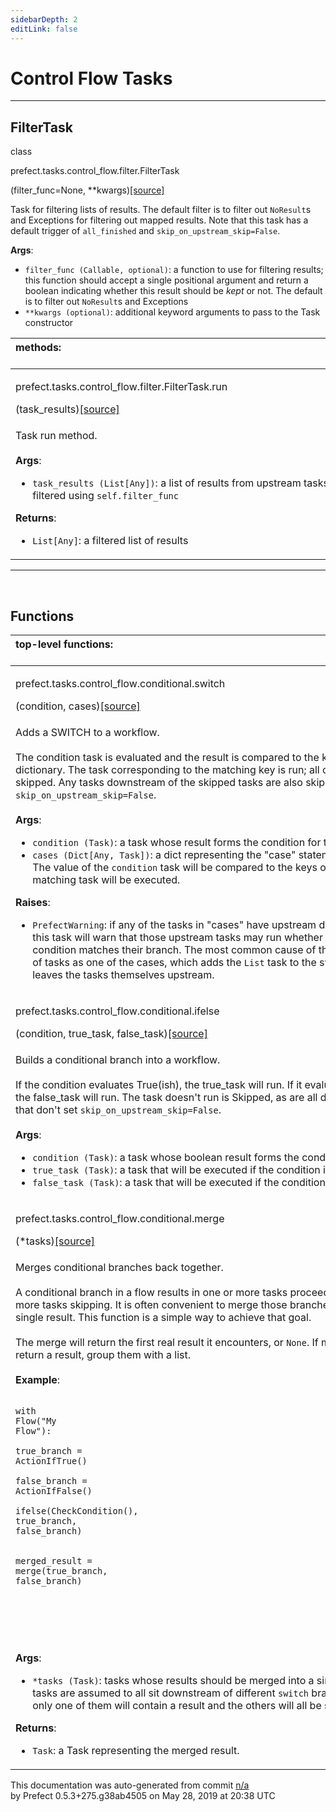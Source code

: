 ```yaml
---
sidebarDepth: 2
editLink: false
---
```

# Control Flow Tasks
---
 ## FilterTask
 <div class='class-sig' id='prefect-tasks-control-flow-filter-filtertask'><p class="prefect-sig">class </p><p class="prefect-class">prefect.tasks.control_flow.filter.FilterTask</p>(filter_func=None, **kwargs)<span class="source"><a href="https://github.com/PrefectHQ/prefect/blob/master/src/prefect/tasks/control_flow/filter.py#L10">[source]</a></span></div>

Task for filtering lists of results.  The default filter is to filter out `NoResult`s and Exceptions for filtering out mapped results.  Note that this task has a default trigger of `all_finished` and `skip_on_upstream_skip=False`.

**Args**:     <ul class="args"><li class="args">`filter_func (Callable, optional)`: a function to use for filtering         results; this function should accept a single positional argument and return a boolean         indicating whether this result should be _kept_ or not.  The default is         to filter out `NoResult`s and Exceptions     </li><li class="args">`**kwargs (optional)`: additional keyword arguments to pass to the Task         constructor</li></ul>

|methods: &nbsp;&nbsp;&nbsp;&nbsp;&nbsp;&nbsp;&nbsp;&nbsp;&nbsp;&nbsp;&nbsp;&nbsp;&nbsp;&nbsp;&nbsp;&nbsp;&nbsp;&nbsp;&nbsp;&nbsp;&nbsp;&nbsp;&nbsp;&nbsp;&nbsp;&nbsp;&nbsp;&nbsp;&nbsp;&nbsp;&nbsp;&nbsp;&nbsp;&nbsp;&nbsp;&nbsp;&nbsp;&nbsp;&nbsp;&nbsp;&nbsp;&nbsp;&nbsp;&nbsp;&nbsp;&nbsp;&nbsp;&nbsp;&nbsp;&nbsp;&nbsp;&nbsp;&nbsp;&nbsp;&nbsp;&nbsp;&nbsp;&nbsp;&nbsp;&nbsp;&nbsp;&nbsp;&nbsp;&nbsp;&nbsp;&nbsp;&nbsp;&nbsp;&nbsp;&nbsp;&nbsp;&nbsp;&nbsp;&nbsp;&nbsp;&nbsp;&nbsp;&nbsp;&nbsp;&nbsp;&nbsp;&nbsp;&nbsp;&nbsp;&nbsp;&nbsp;&nbsp;&nbsp;&nbsp;&nbsp;&nbsp;&nbsp;&nbsp;&nbsp;&nbsp;&nbsp;&nbsp;&nbsp;&nbsp;&nbsp;&nbsp;&nbsp;&nbsp;&nbsp;&nbsp;&nbsp;&nbsp;&nbsp;&nbsp;&nbsp;&nbsp;&nbsp;&nbsp;&nbsp;&nbsp;&nbsp;&nbsp;&nbsp;&nbsp;&nbsp;&nbsp;&nbsp;&nbsp;&nbsp;&nbsp;&nbsp;&nbsp;&nbsp;&nbsp;&nbsp;&nbsp;&nbsp;&nbsp;&nbsp;&nbsp;&nbsp;&nbsp;&nbsp;&nbsp;&nbsp;&nbsp;&nbsp;&nbsp;&nbsp;&nbsp;&nbsp;&nbsp;&nbsp;&nbsp;&nbsp;|
|:----|
 | <div class='method-sig' id='prefect-tasks-control-flow-filter-filtertask-run'><p class="prefect-class">prefect.tasks.control_flow.filter.FilterTask.run</p>(task_results)<span class="source"><a href="https://github.com/PrefectHQ/prefect/blob/master/src/prefect/tasks/control_flow/filter.py#L33">[source]</a></span></div>
<p class="methods">Task run method.<br><br>**Args**:     <ul class="args"><li class="args">`task_results (List[Any])`: a list of results from upstream tasks,         which will be filtered using `self.filter_func`</li></ul>**Returns**:     <ul class="args"><li class="args">`List[Any]`: a filtered list of results</li></ul></p>|

---
<br>


## Functions
|top-level functions: &nbsp;&nbsp;&nbsp;&nbsp;&nbsp;&nbsp;&nbsp;&nbsp;&nbsp;&nbsp;&nbsp;&nbsp;&nbsp;&nbsp;&nbsp;&nbsp;&nbsp;&nbsp;&nbsp;&nbsp;&nbsp;&nbsp;&nbsp;&nbsp;&nbsp;&nbsp;&nbsp;&nbsp;&nbsp;&nbsp;&nbsp;&nbsp;&nbsp;&nbsp;&nbsp;&nbsp;&nbsp;&nbsp;&nbsp;&nbsp;&nbsp;&nbsp;&nbsp;&nbsp;&nbsp;&nbsp;&nbsp;&nbsp;&nbsp;&nbsp;&nbsp;&nbsp;&nbsp;&nbsp;&nbsp;&nbsp;&nbsp;&nbsp;&nbsp;&nbsp;&nbsp;&nbsp;&nbsp;&nbsp;&nbsp;&nbsp;&nbsp;&nbsp;&nbsp;&nbsp;&nbsp;&nbsp;&nbsp;&nbsp;&nbsp;&nbsp;&nbsp;&nbsp;&nbsp;&nbsp;&nbsp;&nbsp;&nbsp;&nbsp;&nbsp;&nbsp;&nbsp;&nbsp;&nbsp;&nbsp;&nbsp;&nbsp;&nbsp;&nbsp;&nbsp;&nbsp;&nbsp;&nbsp;&nbsp;&nbsp;&nbsp;&nbsp;&nbsp;&nbsp;&nbsp;&nbsp;&nbsp;&nbsp;&nbsp;&nbsp;&nbsp;&nbsp;&nbsp;&nbsp;&nbsp;&nbsp;&nbsp;&nbsp;&nbsp;&nbsp;&nbsp;&nbsp;&nbsp;&nbsp;&nbsp;&nbsp;&nbsp;&nbsp;&nbsp;&nbsp;&nbsp;&nbsp;&nbsp;&nbsp;&nbsp;&nbsp;&nbsp;&nbsp;&nbsp;&nbsp;&nbsp;&nbsp;&nbsp;&nbsp;&nbsp;&nbsp;&nbsp;&nbsp;&nbsp;&nbsp;|
|:----|
 | <div class='method-sig' id='prefect-tasks-control-flow-conditional-switch'><p class="prefect-class">prefect.tasks.control_flow.conditional.switch</p>(condition, cases)<span class="source"><a href="https://github.com/PrefectHQ/prefect/blob/master/src/prefect/tasks/control_flow/conditional.py#L51">[source]</a></span></div>
<p class="methods">Adds a SWITCH to a workflow.<br><br>The condition task is evaluated and the result is compared to the keys of the cases dictionary. The task corresponding to the matching key is run; all other tasks are skipped. Any tasks downstream of the skipped tasks are also skipped unless they set `skip_on_upstream_skip=False`.<br><br>**Args**:     <ul class="args"><li class="args">`condition (Task)`: a task whose result forms the condition for the switch     </li><li class="args">`cases (Dict[Any, Task])`: a dict representing the "case" statements of the switch.         The value of the `condition` task will be compared to the keys of this dict, and         the matching task will be executed.</li></ul>**Raises**:     <ul class="args"><li class="args">`PrefectWarning`: if any of the tasks in "cases" have upstream dependencies,         then this task will warn that those upstream tasks may run whether or not the switch condition matches their branch. The most common cause of this         is passing a list of tasks as one of the cases, which adds the `List` task         to the switch condition but leaves the tasks themselves upstream.</li></ul></p>|
 | <div class='method-sig' id='prefect-tasks-control-flow-conditional-ifelse'><p class="prefect-class">prefect.tasks.control_flow.conditional.ifelse</p>(condition, true_task, false_task)<span class="source"><a href="https://github.com/PrefectHQ/prefect/blob/master/src/prefect/tasks/control_flow/conditional.py#L96">[source]</a></span></div>
<p class="methods">Builds a conditional branch into a workflow.<br><br>If the condition evaluates True(ish), the true_task will run. If it evaluates False(ish), the false_task will run. The task doesn't run is Skipped, as are all downstream tasks that don't set `skip_on_upstream_skip=False`.<br><br>**Args**:     <ul class="args"><li class="args">`condition (Task)`: a task whose boolean result forms the condition for the ifelse     </li><li class="args">`true_task (Task)`: a task that will be executed if the condition is True     </li><li class="args">`false_task (Task)`: a task that will be executed if the condition is False</li></ul></p>|
 | <div class='method-sig' id='prefect-tasks-control-flow-conditional-merge'><p class="prefect-class">prefect.tasks.control_flow.conditional.merge</p>(*tasks)<span class="source"><a href="https://github.com/PrefectHQ/prefect/blob/master/src/prefect/tasks/control_flow/conditional.py#L113">[source]</a></span></div>
<p class="methods">Merges conditional branches back together.<br><br>A conditional branch in a flow results in one or more tasks proceeding and one or more tasks skipping. It is often convenient to merge those branches back into a single result. This function is a simple way to achieve that goal.<br><br>The merge will return the first real result it encounters, or `None`. If multiple tasks might return a result, group them with a list.<br><br>**Example**:     <br><pre class="language-python"><code class="language-python">    <span class="token keyword">with</span> Flow<span class="token punctuation">(</span><span class="token string">"</span><span class="token string">My Flow</span><span class="token string">"</span><span class="token punctuation">)</span><span class="token punctuation">:</span><br>        true_branch <span class="token operator">=</span> ActionIfTrue<span class="token punctuation">(</span><span class="token punctuation">)</span><br>        false_branch <span class="token operator">=</span> ActionIfFalse<span class="token punctuation">(</span><span class="token punctuation">)</span><br>        ifelse<span class="token punctuation">(</span>CheckCondition<span class="token punctuation">(</span><span class="token punctuation">)</span><span class="token punctuation">,</span> true_branch<span class="token punctuation">,</span> false_branch<span class="token punctuation">)</span><br><br>        merged_result <span class="token operator">=</span> merge<span class="token punctuation">(</span>true_branch<span class="token punctuation">,</span> false_branch<span class="token punctuation">)</span><br>    <br></code></pre><br><br><br>**Args**:     <ul class="args"><li class="args">`*tasks (Task)`: tasks whose results should be merged into a single result. The tasks are         assumed to all sit downstream of different `switch` branches, such that only         one of them will contain a result and the others will all be skipped.</li></ul>**Returns**:     <ul class="args"><li class="args">`Task`: a Task representing the merged result.</li></ul></p>|

<p class="auto-gen">This documentation was auto-generated from commit <a href='https://github.com/PrefectHQ/prefect/commit/n/a'>n/a</a> </br>by Prefect 0.5.3+275.g38ab4505 on May 28, 2019 at 20:38 UTC</p>